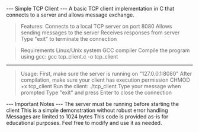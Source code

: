 --- Simple TCP Client ---
A basic TCP client implementation in C that connects to a server and allows message exchange.

> Features:
> Connects to a local TCP server on port 8080
> Allows sending messages to the server
> Receives responses from server
> Type "exit" to terminate the connection

> Requirements
> Linux/Unix system
> GCC compiler
> Compile the program using gcc:
gcc tcp_client.c -o tcp_client

-----------------------------------------------

> Usage:
> First, make sure the server is running on "127.0.0.1:8080"
> After compilation, make sure your client has execution permission
CHMOD +x tcp_client
> Run the client:
./tcp_client 
> Type your message when prompted
> Type "exit" and press Enter to close the connection


--- Important Notes ---
The server must be running before starting the client
This is a simple demonstration without robust error handling
Messages are limited to 1024 bytes
This code is provided as-is for educational purposes. Feel free to modify and use it as needed. 
